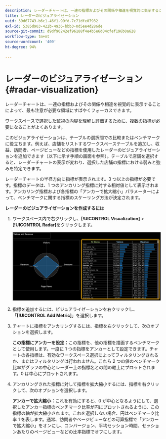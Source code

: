 ```yaml
---
description: レーダーチャートは、一連の指標およびその関係や相違を視覚的に表示することによって、最も注意が必要な領域にすばやくフォーカスできます。
title: レーダーのビジュアライゼーション
uuid: 39d67743-b6c1-46f1-99fd-7c71dfe07932
exl-id: 5385d903-422b-4936-bbb3-0d5ee4d286de
source-git-commit: d9df90242ef96188f4e4b5e6d04cfef196b0a628
workflow-type: tm+mt
source-wordcount: '400'
ht-degree: 94%

---
```


# レーダーのビジュアライゼーション{#radar-visualization}

レーダーチャートは、一連の指標およびその関係や相違を視覚的に表示することによって、最も注意が必要な領域にすばやくフォーカスできます。

ワークスペースで選択した監視の内容を理解し評価するために、複数の指標が必要になることがよくあります。

このビジュアライゼーションは、テーブルの選択間での比較またはベンチマークに役立ちます。例えば、店舗をリストするワークスペーステーブルを追加し、収益、訪問者、ページビューなどの指標を使用したレーダーのビジュアライゼーションを追加できます（以下に示す手順の画面を参照）。テーブルで店舗を選択すると、レーダーチャートの表示が変わり、選択した店舗の指標における弱みと強みを特定できます。

レーダーチャートの半径方向に指標が表示されます。3 つ以上の指標が必要です。指標のデータは、1 つのアンカリング指標に対する相対値として表示されます。アンカリング指標および各指標の「アンカーで拡大縮小」パラメーターによって、ベンチマークに関する指標のスケーリング方法が決定されます。

**レーダーのビジュアライゼーションを作成するには**

1. ワークスペース内で右クリックし、**[!UICONTROL Visualization]** > **[!UICONTROL Radar]**&#x200B;をクリックします。

   ![](assets/client-rad.png)

1. 指標を追加するには、ビジュアライゼーションを右クリックし、「**[!UICONTROL Add Metric]**」を選択します。
1. チャートに指標をアンカリングするには、指標を右クリックして、次のオプションを選択します。

   **この指標にアンカーを設定：**&#x200B;この指標を、他の指標を描画するベンチマークとして使用します。一度に 1 つの指標をアンカーとして設定できます。チャートの各指標は、有効なワークスペース選択によってフィルタリングされるか、またはフィルタリングは行われません。これら 2 つの値のベンチマーク比率がグラフの中心とレーダー上の指標名との間の軸上にプロットされます。0 は中心にプロットされます。

1. アンカリングされた指標に対して指標を拡大縮小するには、指標を右クリックして、次のオプションを選択します。

   **アンカーで拡大縮小：**&#x200B;これを有効にすると、0 が中心となるようにして、選択したアンカー指標のベンチマーク比率が円にプロットされるように、この指標の軸が拡大縮小されます。これを選択しない場合、円はベンチマーク比率 1 を表します。通常、訪問者やページビューなどの可算指標で「アンカーで拡大縮小」をオンにし、コンバージョン、平均セッション時間、セッションあたりのページビューなどの比率指標でオフにします。
